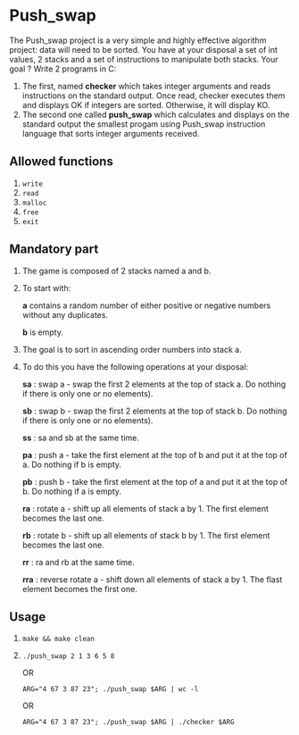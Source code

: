 # Push_swap
The Push_swap project is a very simple and highly effective algorithm project: data will
need to be sorted. You have at your disposal a set of int values, 2 stacks and a set of
instructions to manipulate both stacks.
Your goal ? Write 2 programs in C:

1. The first, named **checker** which takes integer arguments and reads instructions on
the standard output. Once read, checker executes them and displays OK if integers
are sorted. Otherwise, it will display KO.
2. The second one called **push_swap** which calculates and displays on the standard
output the smallest progam using Push_swap instruction language that sorts integer
arguments received.

## Allowed functions
1. `write`
2. `read`
3. `malloc`
4. `free`
5. `exit`

## Mandatory part
1. The game is composed of 2 stacks named a and b.
2. To start with:

    **a** contains a random number of either positive or negative numbers without any duplicates.
    
    **b** is empty.
    
3. The goal is to sort in ascending order numbers into stack a.
4. To do this you have the following operations at your disposal:

    **sa** : swap a - swap the first 2 elements at the top of stack a. Do nothing if there is only one or no elements).
  
    **sb** : swap b - swap the first 2 elements at the top of stack b. Do nothing if there is only one or no elements).
  
    **ss** : sa and sb at the same time.
  
    **pa** : push a - take the first element at the top of b and put it at the top of a. Do nothing if b is empty.
  
    **pb** : push b - take the first element at the top of a and put it at the top of b. Do nothing if a is empty.
  
    **ra** : rotate a - shift up all elements of stack a by 1. The first element becomes the last one.
  
    **rb** : rotate b - shift up all elements of stack b by 1. The first element becomes the last one.
  
    **rr** : ra and rb at the same time.
  
    **rra** : reverse rotate a - shift down all elements of stack a by 1. The flast element becomes the first one.

## Usage
1. `make && make clean`
2. `./push_swap 2 1 3 6 5 8`

    OR
    
    `ARG="4 67 3 87 23"; ./push_swap $ARG | wc -l`
    
    OR
    
    `ARG="4 67 3 87 23"; ./push_swap $ARG | ./checker $ARG`
